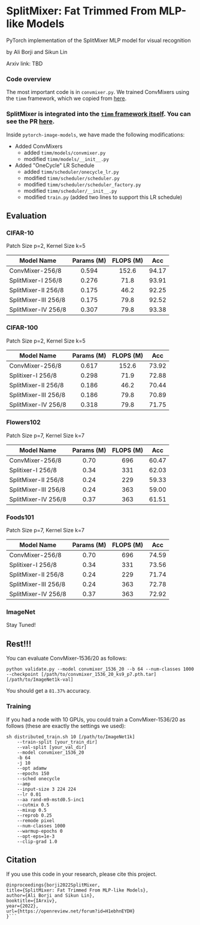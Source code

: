 # SplitMixer: Fat Trimmed From MLP-like Models
PyTorch implementation of the SplitMixer MLP model for visual recognition

by Ali Borji and Sikun Lin 

Arxiv link: TBD





### Code overview
The most important code is in `convmixer.py`. We trained ConvMixers using the `timm` framework, which we copied from [here](http://github.com/rwightman/pytorch-image-models).

### SplitMixer is integrated into the [`timm` framework itself](https://github.com/rwightman/pytorch-image-models). You can see the PR [here](https://github.com/rwightman/pytorch-image-models/pull/910).

Inside `pytorch-image-models`, we have made the following modifications: 

- Added ConvMixers
  - added `timm/models/convmixer.py`
  - modified `timm/models/__init__.py`
- Added "OneCycle" LR Schedule
  - added `timm/scheduler/onecycle_lr.py`
  - modified `timm/scheduler/scheduler.py`
  - modified `timm/scheduler/scheduler_factory.py`
  - modified `timm/scheduler/__init__.py`
  - modified `train.py` (added two lines to support this LR schedule)



## Evaluation


### CIFAR-10

Patch Size p=2, Kernel Size k=5


| Model Name | Params (M) | FLOPS (M) | Acc | 
|------------|:-----------:|:----------:|:----------:|
|ConvMixer-256/8|  0.594 | 152.6 | 94.17 |
|SplitMixer-I 256/8|  0.276 | 71.8 | 93.91 |
|SplitMixer-II 256/8|  0.175 | 46.2 | 92.25 |
|SplitMixer-III 256/8|  0.175 | 79.8 | 92.52 |
|SplitMixer-IV 256/8|  0.307 | 79.8 | 93.38 |



### CIFAR-100

Patch Size p=2, Kernel Size k=5


| Model Name | Params (M) | FLOPS (M) | Acc | 
|------------|:-----------:|:----------:|:----------:|
|ConvMixer-256/8|  0.617 | 152.6 | 73.92 |
|Splitixer-I 256/8|  0.298 | 71.9 | 72.88 |
|SplitMixer-II 256/8|  0.186 | 46.2 | 70.44 | 
|SplitMixer-III 256/8|  0.186 | 79.8 | 70.89 |
|SplitMixer-IV 256/8|  0.318 | 79.8 | 71.75 |



### Flowers102

Patch Size p=7, Kernel Size k=7

| Model Name | Params (M) | FLOPS (M) | Acc | 
|------------|:-----------:|:----------:|:----------:|
|ConvMixer-256/8|   0.70  |696 | 60.47 |
|Splitixer-I 256/8| 0.34 |331 | 62.03|
|SplitMixer-II 256/8|  0.24 | 229 | 59.33 |
|SplitMixer-III 256/8|  0.24 | 363 | 59.00 |
|SplitMixer-IV 256/8|   0.37 | 363 | 61.51 |



### Foods101

Patch Size p=7, Kernel Size k=7


| Model Name | Params (M) | FLOPS (M) | Acc | 
|------------|:-----------:|:----------:|:----------:|
|ConvMixer-256/8|   0.70   | 696  |  74.59 | 
|Splitixer-I 256/8|  0.34  |  331  |  73.56  | 
|SplitMixer-II 256/8 | 0.24  |  229  |  71.74   | 
|SplitMixer-III 256/8|  0.24  |  363  |  72.78  | 
|SplitMixer-IV 256/8|   0.37  |  363  |  72.92  | 



### ImageNet

Stay Tuned!






## Rest!!!




You can evaluate ConvMixer-1536/20 as follows:

```
python validate.py --model convmixer_1536_20 --b 64 --num-classes 1000 --checkpoint [/path/to/convmixer_1536_20_ks9_p7.pth.tar] [/path/to/ImageNet1k-val]
```

You should get a `81.37%` accuracy.

### Training
If you had a node with 10 GPUs, you could train a ConvMixer-1536/20 as follows (these are exactly the settings we used):

```
sh distributed_train.sh 10 [/path/to/ImageNet1k] 
    --train-split [your_train_dir] 
    --val-split [your_val_dir] 
    --model convmixer_1536_20 
    -b 64 
    -j 10 
    --opt adamw 
    --epochs 150 
    --sched onecycle 
    --amp 
    --input-size 3 224 224
    --lr 0.01 
    --aa rand-m9-mstd0.5-inc1 
    --cutmix 0.5 
    --mixup 0.5 
    --reprob 0.25 
    --remode pixel 
    --num-classes 1000 
    --warmup-epochs 0 
    --opt-eps=1e-3 
    --clip-grad 1.0
```


## Citation

If you use this code in your research, please cite this project.

```
@inproceedings{borji2022SplitMixer,
title={SplitMixer: Fat Trimmed From MLP-like Models},
author={Ali Borji and Sikun Lin},
booktitle={IArxiv},
year={2022},
url={https://openreview.net/forum?id=H1ebhnEYDH}
}```

